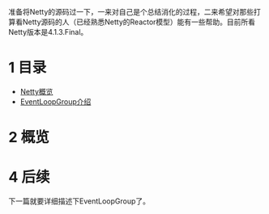 准备将Netty的源码过一下，一来对自己是个总结消化的过程，二来希望对那些打算看Netty源码的人（已经熟悉Netty的Reactor模型）能有一些帮助。目前所看Netty版本是4.1.3.Final。

# 1 目录

-	[Netty概览](http://my.oschina.net/pingpangkuangmo/blog/734051)
-	[EventLoopGroup介绍](http://my.oschina.net/pingpangkuangmo/blog/734051)

# 2 概览



# 4 后续

下一篇就要详细描述下EventLoopGroup了。
